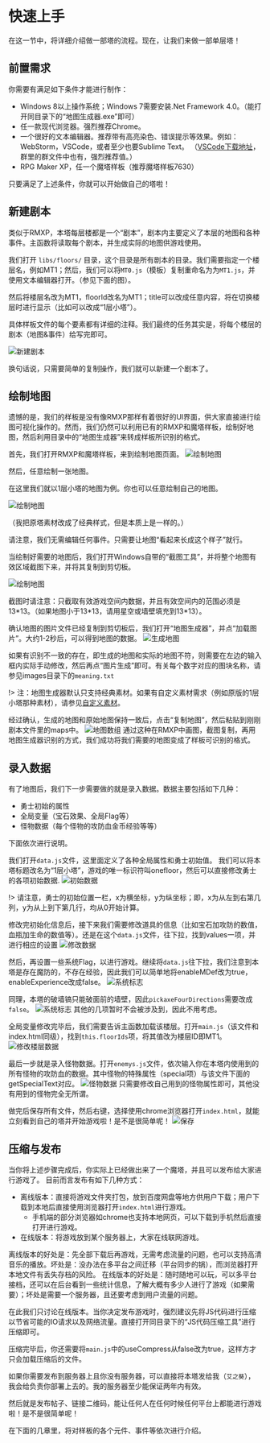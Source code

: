 # 快速上手

在这一节中，将详细介绍做一部塔的流程。现在，让我们来做一部单层塔！

## 前置需求

你需要有满足如下条件才能进行制作：

- Windows 8以上操作系统；Windows 7需要安装.Net Framework 4.0。（能打开同目录下的“地图生成器.exe”即可）
- 任一款现代浏览器。强烈推荐Chrome。
- 一个很好的文本编辑器。推荐带有高亮染色、错误提示等效果。例如：WebStorm，VSCode，或者至少也要Sublime Text。
（[VSCode下载地址](https://code.visualstudio.com/ )，群里的群文件中也有，强烈推荐值。）
- RPG Maker XP，任一个魔塔样板（推荐魔塔样板7630）

只要满足了上述条件，你就可以开始做自己的塔啦！

## 新建剧本

类似于RMXP，本塔每层楼都是一个“剧本”，剧本内主要定义了本层的地图和各种事件。主函数将读取每个剧本，并生成实际的地图供游戏使用。

我们打开 `libs/floors/` 目录，这个目录是所有剧本的目录。我们需要指定一个楼层名，例如MT1；然后，我们可以将`MT0.js`（模板）复制重命名为为`MT1.js`，并使用文本编辑器打开。（参见下面的图）。

然后将楼层名改为MT1，floorId改名为MT1；title可以改成任意内容，将在切换楼层时进行显示（比如可以改成“1层小塔”）。

具体样板文件的每个要素都有详细的注释。我们最终的任务其实是，将每个楼层的剧本（地图&事件）给写完即可。

![新建剧本](./img/script.png)

换句话说，只需要简单的复制操作，我们就可以新建一个剧本了。

## 绘制地图

遗憾的是，我们的样板是没有像RMXP那样有着很好的UI界面，供大家直接进行绘图可视化操作的。然而，我们仍然可以利用已有的RMXP和魔塔样板，绘制好地图，然后利用目录中的“地图生成器”来转成样板所识别的格式。

首先，我们打开RMXP和魔塔样板，来到绘制地图页面。
![绘制地图](./img/rmxp1.png)

然后，任意绘制一张地图。

在这里我们就以1层小塔的地图为例。你也可以任意绘制自己的地图。

![绘制地图](./img/rmxp2.png)

（我把原塔素材改成了经典样式，但是本质上是一样的。）

请注意，我们无需编辑任何事件。只需要让地图“看起来长成这个样子”就行。

当绘制好需要的地图后，我们打开Windows自带的“截图工具”，并将整个地图有效区域截图下来，并将其复制到剪切板。

![绘制地图](./img/rmxp3.png)

截图时请注意：只截取有效游戏空间内数据，并且有效空间内的范围必须是13\*13。（如果地图小于13\*13，请用星空或墙壁填充到13\*13）。

确认地图的图片文件已经复制到剪切板后，我们打开“地图生成器”，并点“加载图片”。大约1-2秒后，可以得到地图的数据。
![生成地图](./img/map1.png)

如果有识别不一致的存在，即生成的地图和实际的地图不符，则需要在左边的输入框内实际手动修改，然后再点“图片生成”即可。有关每个数字对应的图块名称，请参见images目录下的`meaning.txt`

!> 注：地图生成器默认只支持经典素材。如果有自定义素材需求（例如原版的1层小塔那种素材），请参见[自定义素材](./personalization#自定义素材)。

经过确认，生成的地图和原始地图保持一致后，点击“复制地图”，然后粘贴到刚刚剧本文件里的maps中。
![地图数组](./img/mapArray.png)
通过这种在RMXP中画图，截图复制，再用地图生成器识别的方式，我们成功将我们需要的地图变成了样板可识别的格式。

## 录入数据

有了地图后，我们下一步需要做的就是录入数据。数据主要包括如下几种：

- 勇士初始的属性
- 全局变量（宝石效果、全局Flag等）
- 怪物数据（每个怪物的攻防血金币经验等等）

下面依次进行说明。

我们打开`data.js`文件，这里面定义了各种全局属性和勇士初始值。
我们可以将本塔标题改名为“1层小塔”，游戏的唯一标识符叫onefloor，然后可以直接修改勇士的各项初始数据.
![初始数据](./img/dataInit.png)

!> 请注意，勇士的初始位置一栏，x为横坐标，y为纵坐标；即，x为从左到右第几列，y为从上到下第几行，均从0开始计算。

修改完初始化信息后，接下来我们需要修改道具的信息（比如宝石加攻防的数值，血瓶加生命的数值等）。还是在这个`data.js`文件，往下拉，找到values一项，并进行相应的设置
![修改数据](./img/modData.png)

然后，再设置一些系统Flag，以进行游戏。继续将`data.js`往下拉，我们注意到本塔是存在魔防的，不存在经验，因此我们可以简单地将enableMDef改为true，enableExperience改成false。
![系统标志](./img/flag1.png)

同理，本塔的破墙镐只能破面前的墙壁，因此`pickaxeFourDirections`需要改成`false`。
![系统标志](./img/flag2.png)
其他的几项暂时不会被涉及到，因此不用考虑。

全局变量修改完毕后，我们需要告诉主函数加载该楼层。打开`main.js`（该文件和index.html同级），找到`this.floorIds`项，将其值改为楼层ID即MT1。
![修改楼层数据](./img/floordata.png)

最后一步就是录入怪物数据。打开`enemys.js`文件，依次输入你在本塔内使用到的所有怪物的攻防血的数据。其中怪物的特殊属性（special项）与该文件下面的getSpecialText对应。
![怪物数据](./img/enemyarray.png)
只需要修改自己用到的怪物属性即可，其他没有用到的怪物完全无所谓。

做完后保存所有文件，然后右键，选择使用chrome浏览器打开`index.html`，就能立刻看到自己的塔并开始游戏啦！是不是很简单呢！
![保存](./img/save.png)

## 压缩与发布

当你将上述步骤完成后，你实际上已经做出来了一个魔塔，并且可以发布给大家进行游戏了。
目前而言发布有如下几种方式：

- 离线版本：直接将游戏文件夹打包，放到百度网盘等地方供用户下载；用户下载到本地后直接使用浏览器打开`index.html`进行游戏。
  - 手机端的部分浏览器如chrome也支持本地网页，可以下载到手机然后直接打开进行游戏。
- 在线版本：将游戏放到某个服务器上，大家在线联网游戏。

离线版本的好处是：先全部下载后再游戏，无需考虑流量的问题，也可以支持高清音乐的播放。坏处是：没办法在多平台之间迁移（平台同步的锅），而浏览器打开本地文件有丢失存档的风险。
在线版本的好处是：随时随地可以玩，可以多平台接档，还可以在后台看到一些统计信息，了解大概有多少人进行了游戏（如果需要）；坏处是需要一个服务器，且还要考虑到用户流量的问题。

在此我们只讨论在线版本。当你决定发布游戏时，强烈建议先将JS代码进行压缩以节省可能的IO请求以及网络流量。直接打开同目录下的“JS代码压缩工具”进行压缩即可。

压缩完毕后，你还需要将`main.js`中的useCompress从false改为true，这样方才只会加载压缩后的文件。

如果你需要发布到服务器上且你没有服务器，可以直接将本塔发给我（`艾之葵`），我会给负责你部署上去的。我的服务器至少能保证两年内有效。

然后就是发布帖子、链接二维码，能让任何人在任何时候任何平台上都能进行游戏啦！是不是很简单呢！

在下面的几章里，将对样板的各个元件、事件等依次进行介绍。
